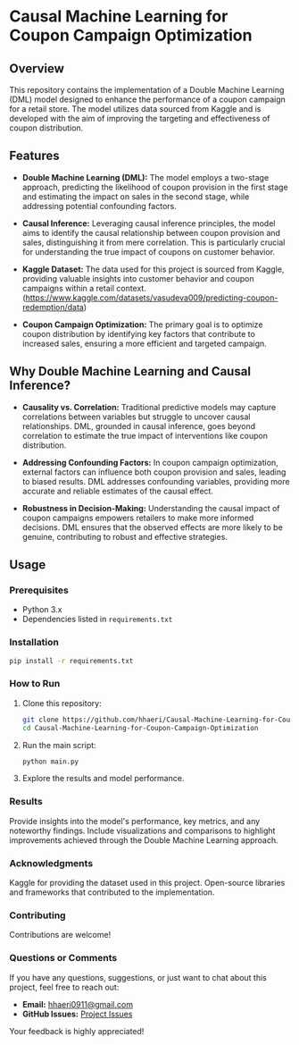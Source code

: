 # Causal Machine Learning for Coupon Campaign Optimization

## Overview

This repository contains the implementation of a Double Machine Learning (DML) model designed to enhance the performance of a coupon campaign for a retail store. The model utilizes data sourced from Kaggle and is developed with the aim of improving the targeting and effectiveness of coupon distribution.

## Features

- **Double Machine Learning (DML):** The model employs a two-stage approach, predicting the likelihood of coupon provision in the first stage and estimating the impact on sales in the second stage, while addressing potential confounding factors.

- **Causal Inference:** Leveraging causal inference principles, the model aims to identify the causal relationship between coupon provision and sales, distinguishing it from mere correlation. This is particularly crucial for understanding the true impact of coupons on customer behavior.

- **Kaggle Dataset:** The data used for this project is sourced from Kaggle, providing valuable insights into customer behavior and coupon campaigns within a retail context. (https://www.kaggle.com/datasets/vasudeva009/predicting-coupon-redemption/data) 

- **Coupon Campaign Optimization:** The primary goal is to optimize coupon distribution by identifying key factors that contribute to increased sales, ensuring a more efficient and targeted campaign.

## Why Double Machine Learning and Causal Inference?

- **Causality vs. Correlation:** Traditional predictive models may capture correlations between variables but struggle to uncover causal relationships. DML, grounded in causal inference, goes beyond correlation to estimate the true impact of interventions like coupon distribution.

- **Addressing Confounding Factors:** In coupon campaign optimization, external factors can influence both coupon provision and sales, leading to biased results. DML addresses confounding variables, providing more accurate and reliable estimates of the causal effect.

- **Robustness in Decision-Making:** Understanding the causal impact of coupon campaigns empowers retailers to make more informed decisions. DML ensures that the observed effects are more likely to be genuine, contributing to robust and effective strategies.

## Usage

### Prerequisites

- Python 3.x
- Dependencies listed in `requirements.txt`

### Installation

```bash
pip install -r requirements.txt
```

### How to Run

1. Clone this repository:

   ```bash
   git clone https://github.com/hhaeri/Causal-Machine-Learning-for-Coupon-Campaign-Optimization.git
   cd Causal-Machine-Learning-for-Coupon-Campaign-Optimization
   ```
2. Run the main script:
   ```bash
   python main.py
   ```
3. Explore the results and model performance.

### Results
Provide insights into the model's performance, key metrics, and any noteworthy findings. Include visualizations and comparisons to highlight improvements achieved through the Double Machine Learning approach.

### Acknowledgments
Kaggle for providing the dataset used in this project.
Open-source libraries and frameworks that contributed to the implementation.

### Contributing
Contributions are welcome!

### Questions or Comments

If you have any questions, suggestions, or just want to chat about this project, feel free to reach out:

- **Email:** hhaeri0911@gmail.com
- **GitHub Issues:** [Project Issues](https://github.com/hhaeri/Causal-Machine-Learning-for-Coupon-Campaign-Optimization/issues)
  
Your feedback is highly appreciated!




